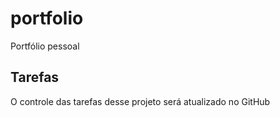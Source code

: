 # portfolio
Portfólio pessoal
## Tarefas
O controle das tarefas desse projeto será atualizado no GitHub


